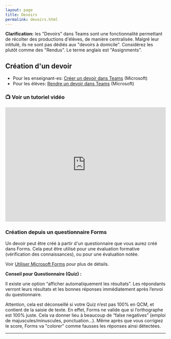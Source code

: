 ```yaml
---
layout: page
title: Devoirs
permalink: devoirs.html
---
```


**Clarification:** les "Devoirs" dans Teams sont une fonctionnalité permettant de récolter des productions d'élèves, de manière centralisée. Malgré leur intitulé, ils ne sont pas dédiés aux "devoirs à domicile". Considérez les plutôt comme des "Rendus". Le terme anglais est "Assignments".

## Création d'un devoir

- Pour les enseignant-es: [Créer un devoir dans Teams](https://support.microsoft.com/fr-fr/topic/cr%C3%A9er-un-devoir-dans-microsoft-teams-23c128d0-ec34-4691-9511-661fba8599be) (Microsoft)
- Pour les élèves: [Rendre un devoir dans Teams](https://support.microsoft.com/fr-fr/topic/rendre-un-devoir-dans-microsoft-teams-e25f383a-b747-4a0b-b6d5-a2845a52092b) (Microsoft)

### 📺 Voir un tutoriel vidéo

<iframe width="100%" style="aspect-ratio:16/9" src="https://eduvaud.sharepoint.com/sites/ERACOM_ID_Teams/_layouts/15/embed.aspx?UniqueId=869c618e-9bba-450e-b135-461f3bbd8e61&embed=%7B%22hvm%22%3Atrue%2C%22ust%22%3Atrue%7D&referrer=StreamWebApp&referrerScenario=EmbedDialog.Create" width="640" height="360" frameborder="0" scrolling="no" allowfullscreen title="Teams creer un devoir.mp4"></iframe>

### Création depuis un questionnaire Forms

Un devoir peut être créé à partir d'un questionnaire que vous aurez créé dans Forms. Cela peut être utilisé pour une évaluation formative (vérification des connaissances), ou pour une évaluation notée.

Voir [Utiliser Microsoft Forms](https://eduvaud.sharepoint.com/:w:/s/ERACOM_ID_Teams/Ef69JVM9wzVOmf2SYBAuV74B2XvIuB8rleZosU2id4bg-Q?e=qFzuCc) pour plus de détails.

**Conseil pour Questionnaire (Quiz) :** 

Il existe une option “afficher automatiquement les résultats”. Les répondants verront leurs résultats et les bonnes réponses immédiatement après l’envoi du questionnaire. 

Attention, cela est déconseillé si votre Quiz n’est pas 100% en QCM, et contient de la saisie de texte. En effet, Forms ne valide que si l’orthographe est 100% juste. Cela va donner lieu à beaucoup de “false negatives” (emploi de majuscules/minuscules, ponctuation...). Même après que vous corrigiez le score, Forms va "colorer" comme fausses les réponses ainsi détectées.


***
<!--
Utiliser les barèmes : documentation à créer.

Accéder aux fichiers joints. 

Il est possible de trouver et télécharger tous les fichiers joints, en passant par Sharepoint.
-->
